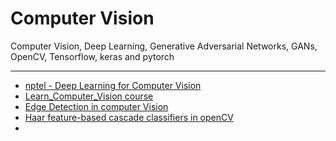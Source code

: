 # Computer Vision

Computer Vision, Deep Learning, Generative Adversarial Networks, GANs, OpenCV, Tensorflow, keras and pytorch

---

- [nptel - Deep Learning for Computer Vision](https://github.com/rahulbakshee/cv/blob/master/nptel-Deep-Learning-for-Computer-Vision/README.md)
- [Learn_Computer_Vision course](https://github.com/rahulbakshee/cv/tree/master/Learn_Computer_Vision)
- [Edge Detection in computer Vision](https://github.com/rahulbakshee/cv/blob/master/Edge_detection_in_computer_vision.ipynb)
- [Haar feature-based cascade classifiers in openCV](https://github.com/rahulbakshee/cv/blob/master/Haar%20feature-based%20cascade%20classifiers%20in%20openCV.ipynb)
- []()
